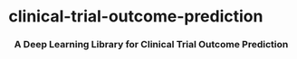 # clinical-trial-outcome-prediction


<h3 align="center">
<p> A Deep Learning Library for Clinical Trial Outcome Prediction</h3>




